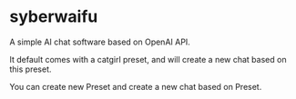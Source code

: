 # syberwaifu

A simple AI chat software based on OpenAI API.

It default comes with a catgirl preset, and will create a new chat based on this preset.

You can create new Preset and create a new chat based on Preset.
